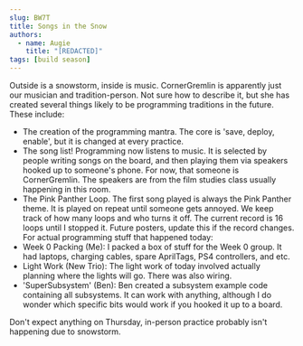 ```yaml
---
slug: BW7T
title: Songs in the Snow
authors:
  - name: Augie
    title: "[REDACTED]"
tags: [build season]
---
```


Outside is a snowstorm, inside is music. CornerGremlin is apparently just our musician and tradition-person. Not sure how to describe it, but she has created several things likely to be programming traditions in the future. These include:
* The creation of the programming mantra. The core is 'save, deploy, enable', but it is changed at every practice.
* The song list! Programming now listens to music. It is selected by people writing songs on the board, and then playing them via speakers hooked up to someone's phone. For now, that someone is CornerGremlin. The speakers are from the film studies class usually happening in this room. 
* The Pink Panther Loop. The first song played is always the Pink Panther theme. It is played on repeat until someone gets annoyed. We keep track of how many loops and who turns it off. The current record is 16 loops until I stopped it. Future posters, update this if the record changes. 
For actual programming stuff that happened today:
* Week 0 Packing (Me): I packed a box of stuff for the Week 0 group. It had laptops, charging cables, spare AprilTags, PS4 controllers, and etc. 
* Light Work (New Trio): The light work of today involved actually planning where the lights will go. There was also wiring.
* 'SuperSubsystem' (Ben): Ben created a subsystem example code containing all subsystems. It can work with anything, although I do wonder which specific bits would work if you hooked it up to a board.

Don't expect anything on Thursday, in-person practice probably isn't happening due to snowstorm.